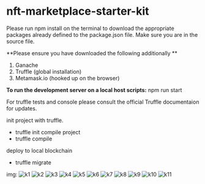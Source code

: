 # nft-marketplace-starter-kit
Please run npm install on the terminal to download the appropriate packages already defined to the package.json file. 
Make sure you are in the source file. 

**Please ensure you have downloaded the following additionally **

1. Ganache
2. Truffle (global installation)
3. Metamask.io (hooked up on the browser)

**To run the development server on a local host scripts:** npm run start

For truffle tests and console please consult the official Truffle documentaion for updates.


init project with truffle.
- truffle init
compile project
- truffle compile

deploy to local blockchain
- truffle migrate

img:
<img src="https://i.ibb.co/XXXXzcK/k1.png" alt="k1" border="0">
<img src="https://i.ibb.co/Q7gm3nn/k2.png" alt="k2" border="0">
<img src="https://i.ibb.co/b55qrLf/k3.png" alt="k3" border="0">
<img src="https://i.ibb.co/1RB8XNG/k4.png" alt="k4" border="0">
<img src="https://i.ibb.co/HXnkGTh/k5.png" alt="k5" border="0">
<img src="https://i.ibb.co/6rb83rs/k6.png" alt="k6" border="0">
<img src="https://i.ibb.co/9yKfjSg/k7.png" alt="k7" border="0">
<img src="https://i.ibb.co/tXn85JJ/k8.png" alt="k8" border="0">
<img src="https://i.ibb.co/pWvFmVM/k9.png" alt="k9" border="0">
<img src="https://i.ibb.co/VjxtjFv/k10.png" alt="k10" border="0">
<img src="https://i.ibb.co/q5sb7y5/k11.png" alt="k11" border="0">

